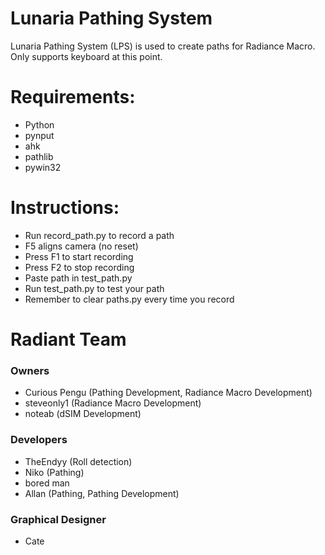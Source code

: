 # Lunaria Pathing System
Lunaria Pathing System (LPS) is used to create paths for Radiance Macro.
Only supports keyboard at this point.

# Requirements:
- Python
- pynput
- ahk
- pathlib
- pywin32

# Instructions:
- Run record_path.py to record a path
- F5 aligns camera (no reset)
- Press F1 to start recording
- Press F2 to stop recording
- Paste path in test_path.py
- Run test_path.py to test your path
- Remember to clear paths.py every time you record

# Radiant Team
### Owners
- Curious Pengu (Pathing Development, Radiance Macro Development)
- steveonly1 (Radiance Macro Development)
- noteab (dSIM Development)
### Developers
- TheEndyy (Roll detection)
- Niko (Pathing)
- bored man
- Allan (Pathing, Pathing Development)

### Graphical Designer
- Cate
